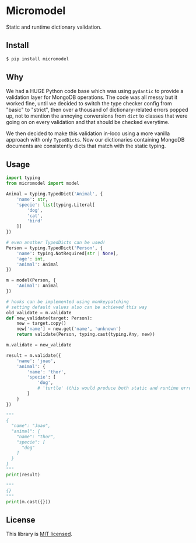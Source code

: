 # Micromodel

Static and runtime dictionary validation.

## Install

```sh
$ pip install micromodel
```

## Why

We had a HUGE Python code base which was using `pydantic` to provide a validation layer for MongoDB operations. The code was all messy but it worked fine, until we decided to switch the type checker config from "basic" to "strict", then over a thousand of dictionary-related errors popped up, not to mention the annoying conversions from `dict` to classes that were going on on every validation and that should be checked everytime.

We then decided to make this validation in-loco using a more vanilla approach with only `TypedDict`s. Now our dictionaries containing MongoDB documents are consistently dicts that match with the static typing.

## Usage

```python
import typing
from micromodel import model

Animal = typing.TypedDict('Animal', {
    'name': str,
    'specie': list[typing.Literal[
        'dog',
        'cat',
        'bird'
    ]]
})

# even another TypedDicts can be used!
Person = typing.TypedDict('Person', {
    'name': typing.NotRequired[str | None],
    'age': int,
    'animal': Animal
})

m = model(Person, {
    'Animal': Animal
})

# hooks can be implemented using monkeypatching
# setting default values also can be achieved this way
old_validate = m.validate
def new_validate(target: Person):
    new = target.copy()
    new['name'] = new.get('name', 'unknown')
    return validate(Person, typing.cast(typing.Any, new))

m.validate = new_validate

result = m.validate({
    'name': 'joao',
    'animal': {
        'name': 'thor',
        'specie': [
            'dog',
            # 'turtle' (this would produce both static and runtime errors)
        ]
    }
})

"""
{
  "name": "Joao",
  "animal": {
    "name": "thor",
    "specie": [
      "dog"
    ]
  }
}
"""
print(result)

"""
{}
"""
print(m.cast({}))
```

## License

This library is [MIT licensed](https://github.com/capsulbrasil/normalize-json/tree/master/LICENSE).
